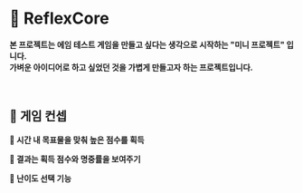 # 🔫 ReflexCore
**본 프로젝트는 에임 테스트 게임을 만들고 싶다는 생각으로 시작하는 "미니 프로젝트" 입니다.**  
**가벼운 아이디어로 하고 싶었던 것을 가볍게 만들고자 하는 프로젝트입니다.**

<br>

## 📝 게임 컨셉
**🎯 시간 내 목표물을 맞춰 높은 점수를 획득**  

**🧮 결과는 획득 점수와 명중률을 보여주기**  

**🔰 난이도 선택 기능**

<br>
